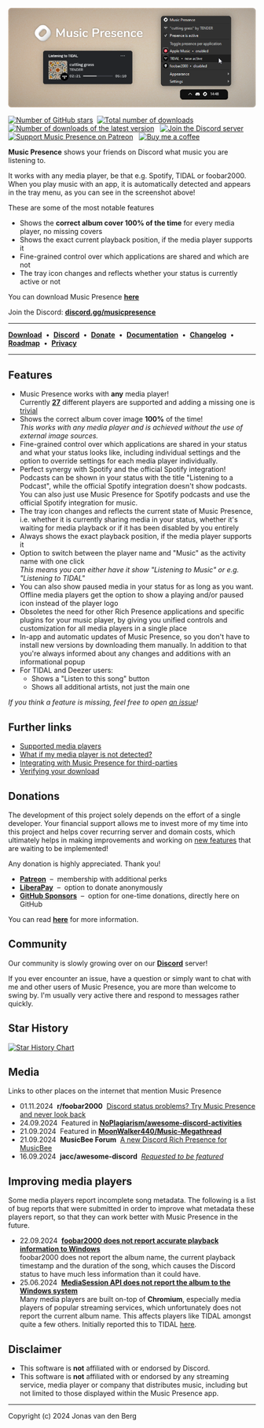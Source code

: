 ![Screenshot of the application in the tray menu and the Discord status](
  ./assets/banner.png)

[![Number of GitHub stars](https://img.shields.io/github/stars/ungive/discord-music-presence?style=flat&label=Stars&logo=github&labelColor=444&color=DAAA3F&cacheSeconds=3600)](https://star-history.com/#ungive/discord-music-presence&Date)
&nbsp;[![Total number of downloads](https://img.shields.io/github/downloads/ungive/discord-music-presence/total?style=flat&label=Downloads&labelColor=444&logo=hack-the-box&logoColor=white&cacheSeconds=600)](https://github.com/ungive/discord-music-presence/releases)
&nbsp;[![Number of downloads of the latest version](https://img.shields.io/github/downloads/ungive/discord-music-presence/latest/total?style=flat&label=Downloads%20%40latest&labelColor=444&logo=hack-the-box&logoColor=white&cacheSeconds=600)](https://github.com/ungive/discord-music-presence/releases/latest)
&nbsp;
[![Join the Discord server](https://img.shields.io/discord/1224509771068211292?logo=discord&logoColor=eee&label=Discord&labelColor=464ce5&color=fff&cacheSeconds=43200)](https://discord-invite.musicpresence.app)
&nbsp;
[![Support Music Presence on Patreon](https://img.shields.io/badge/Patreon-black?style=flat&logo=patreon&color=black)](https://patreon.com/musicpresence)
&nbsp;
[![Buy me a coffee](https://img.shields.io/badge/Buy%20me%20a%20coffee-black?style=flat&logo=buymeacoffee&logoColor=black&color=FFDD00)](https://buymeacoffee.com/jonasvandenberg)

**Music Presence** shows your friends on Discord
what music you are listening to.

It works with any media player, be that e.g. Spotify, TIDAL or foobar2000.
When you play music with an app, it is automatically detected
and appears in the tray menu, as you can see in the screenshot above!

These are some of the most notable features

- Shows the **correct album cover 100% of the time** for every media player,
  no missing covers
- Shows the exact current playback position, if the media player supports it
- Fine-grained control over which applications are shared and which are not
- The tray icon changes and reflects
  whether your status is currently active or not

You can download Music Presence
[**here**](https://github.com/ungive/discord-music-presence/releases/latest)

Join the Discord: [**discord.gg/musicpresence**](https://discord.gg/musicpresence)

---

[**Download**](https://github.com/ungive/discord-music-presence/releases/latest)
&nbsp;&bullet;&nbsp;
[**Discord**](https://discord.com/invite/7rc8dWD4ug)
&nbsp;&bullet;&nbsp;
[**Donate**](https://bio.site/musicpresence)
&nbsp;&bullet;&nbsp;
[**Documentation**](./documentation/README.md)
&nbsp;&bullet;&nbsp;
[**Changelog**](./CHANGELOG.md)
&nbsp;&bullet;&nbsp;
[**Roadmap**](./documentation/roadmap.md)
&nbsp;&bullet;&nbsp;
[**Privacy**](./PRIVACY.md)

---

## Features

- Music Presence works with **any** media player!  
  Currently
  **[27](./documentation/supported-media-players.md)**
  different players are supported
  and adding a missing one is
  [trivial](./documentation/supported-media-players.md#my-media-player-is-not-detected-)
- Shows the correct album cover image **100%** of the time!  
  *This works with any media player
  and is achieved without the use of external image sources.*
- Fine-grained control
  over which applications are shared in your status
  and what your status looks like,
  including individual settings and the option to override settings
  for each media player individually.
- Perfect synergy with Spotify and the official Spotify integration!
  Podcasts can be shown in your status with the title "Listening to a Podcast",
  while the official Spotify integration doesn't show podcasts.
  You can also just use Music Presence for Spotify podcasts
  and use the official Spotify integration for music.
- The tray icon changes and reflects the current state of Music Presence,
  i.e. whether it is currently sharing media in your status,
  whether it's waiting for media playback
  or if it has been disabled by you entirely
- Always shows the exact playback position, if the media player supports it
- Option to switch between the player name
  and "Music" as the activity name with one click  
  *This means you can either have it show "Listening to Music"
  or e.g. "Listening to TIDAL"*
- You can also show paused media in your status for as long as you want.
  Offline media players get the option to show a playing and/or paused icon
  instead of the player logo
- Obsoletes the need for other Rich Presence applications
  and specific plugins for your music player,
  by giving you unified controls and customization for all media players
  in a single place
- In-app and automatic updates of Music Presence,
  so you don't have to install new versions by downloading them manually.
  In addition to that you're always informed
  about any changes and additions with an informational popup
- For TIDAL and Deezer users:
  - Shows a "Listen to this song" button
  - Shows all additional artists, not just the main one

*If you think a feature is missing, feel free to open
[an issue](https://github.com/ungive/discord-music-presence/issues/new/choose)!*

## Further links

- [Supported media players](./documentation/supported-media-players.md)
- [What if my media player is not detected?](./documentation/supported-media-players.md#my-media-player-is-not-detected-)
- [Integrating with Music Presence for third-parties](./documentation/third-party-integration.md)
- [Verifying your download](./documentation/automatic-updates.md#verifying-releases)

## Donations

The development of this project solely depends
on the effort of a single developer.
Your financial support allows me to invest more of my time into this project
and helps cover recurring server and domain costs,
which ultimately helps in making improvements
and working on [new features](./documentation/roadmap.md)
that are waiting to be implemented!

Any donation is highly appreciated. Thank you!

* **[Patreon](https://www.patreon.com/musicpresence)**
  &nbsp;&ndash;&nbsp; membership with additional perks
* **[LiberaPay](https://liberapay.com/jonasvandenberg)**
  &nbsp;&ndash;&nbsp; option to donate anonymously
* **[GitHub Sponsors](https://github.com/sponsors/ungive)**
  &nbsp;&ndash;&nbsp; option for one-time donations, directly here on GitHub

You can read [**here**](./FUNDING.md) for more information.

## Community

Our community is slowly growing
over on our [**Discord**](https://discord.com/invite/7rc8dWD4ug) server!

If you ever encounter an issue, have a question
or simply want to chat with me and other users of Music Presence,
you are more than welcome to swing by.
I'm usually very active there and respond to messages rather quickly.

## Star History

[![Star History Chart](https://api.star-history.com/svg?repos=ungive/discord-music-presence&type=Date)](https://star-history.com/#ungive/discord-music-presence&Date)

## Media

Links to other places on the internet that mention Music Presence

- 01.11.2024&nbsp; **r/foobar2000**&nbsp; [Discord status problems? Try Music Presence and never look back](https://www.reddit.com/r/foobar2000/comments/1gh8bhb)
- 24.09.2024&nbsp; Featured in [**NoPlagiarism/awesome-discord-activities**](https://github.com/NoPlagiarism/awesome-discord-activities)
- 21.09.2024&nbsp; Featured in [**MoonWalker440/Music-Megathread**](https://github.com/MoonWalker440/Music-Megathread)
- 21.09.2024&nbsp; **MusicBee Forum**&nbsp;
  [A new Discord Rich Presence for MusicBee](https://getmusicbee.com/forum/index.php?topic=41833.0)
- 16.09.2024&nbsp; **jacc/awesome-discord**&nbsp;
  [*Requested to be featured*](https://github.com/jacc/awesome-discord/pull/112)

<!--
- 02.06.2024&nbsp; **r/TIdaL**&nbsp;
  [I made a Discord status for TIDAL – Music Presence](https://www.reddit.com/r/TIdaL/comments/1d6azbm)
- 20.09.2024&nbsp; **r/musicbee**&nbsp;
  [Reliable album covers in your Discord status with Music Presence](https://www.reddit.com/r/musicbee/comments/1fli01d)
-->

## Improving media players

Some media players report incomplete song metadata.
The following is a list of bug reports that were submitted
in order to improve what metadata these players report,
so that they can work better with Music Presence in the future.

- 22.09.2024&nbsp; [**foobar2000 does not report accurate playback information to Windows**](https://hydrogenaud.io/index.php/topic,126644.0.html)  
  foobar2000 does not report the album name,
  the current playback timestamp and the duration of the song,
  which causes the Discord status to have much less information than it could have.
- 25.06.2024&nbsp; [**MediaSession API does not report the album to the Windows system**](https://issues.chromium.org/issues/349310439)  
  Many media players are built on-top of **Chromium**,
  especially media players of popular streaming services,
  which unfortunately does not report the current album name.
  This affects players like TIDAL amongst quite a few others.
  Initially reported this to TIDAL [here](https://github.com/orgs/tidal-music/discussions/74).

## Disclaimer

- This software is **not** affiliated with or endorsed by Discord.  
- This software is **not** affiliated with or endorsed by
  any streaming service, media player or company that distributes music,
  including but not limited to those displayed within the Music Presence app.

---

Copyright (c) 2024 Jonas van den Berg
